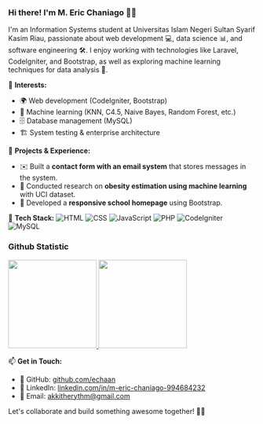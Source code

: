 ### Hi there! I'm M. Eric Chaniago 👋✨

I'm an Information Systems student at Universitas Islam Negeri Sultan Syarif Kasim Riau, passionate about web development 💻, data science 📊, and software engineering 🛠️. I enjoy working with technologies like Laravel, CodeIgniter, and Bootstrap, as well as exploring machine learning techniques for data analysis 🤖.

🔹 **Interests:**
- 🌍 Web development (CodeIgniter, Bootstrap)
- 🤖 Machine learning (KNN, C4.5, Naive Bayes, Random Forest, etc.)
- 🗄️ Database management (MySQL)
- 🏗️ System testing & enterprise architecture

🔹 **Projects & Experience:**
- ✉️ Built a **contact form with an email system** that stores messages in the system.
- 🏥 Conducted research on **obesity estimation using machine learning** with UCI dataset.
- 🎨 Developed a **responsive school homepage** using Bootstrap.

🔹 **Tech Stack:**
![HTML](https://img.shields.io/badge/HTML-E34F26?style=flat&logo=html5&logoColor=white)
![CSS](https://img.shields.io/badge/CSS-1572B6?style=flat&logo=css3&logoColor=white)
![JavaScript](https://img.shields.io/badge/JavaScript-F7DF1E?style=flat&logo=javascript&logoColor=black)
![PHP](https://img.shields.io/badge/PHP-777BB4?style=flat&logo=php&logoColor=white)
![CodeIgniter](https://img.shields.io/badge/CodeIgniter-EF4223?style=flat&logo=codeigniter&logoColor=white)
![MySQL](https://img.shields.io/badge/MySQL-4479A1?style=flat&logo=mysql&logoColor=white)

### Github Statistic
<p align="left">
<a href="https://github.com/echaan">
  <img height="180em" src="https://github-readme-stats-eight-theta.vercel.app/api?username=dimasmds&show_icons=true&theme=algolia&include_all_commits=true&count_private=true"/>
  <img height="180em" src="https://github-readme-stats-eight-theta.vercel.app/api/top-langs/?username=dimasmds&layout=compact&langs_count=8&theme=algolia"/>
</a>
</p>


📫 **Get in Touch:**  
- 🐙 GitHub: [github.com/echaan](https://github.com/echaan)
- 💼 LinkedIn: [linkedin.com/in/m-eric-chaniago-994684232](https://www.linkedin.com/in/m-eric-chaniago-994684232/)
- 📩 Email: [akkitherythm@gmail.com](mailto:akkitherythm@gmail.com)

Let's collaborate and build something awesome together! 🚀🔥
